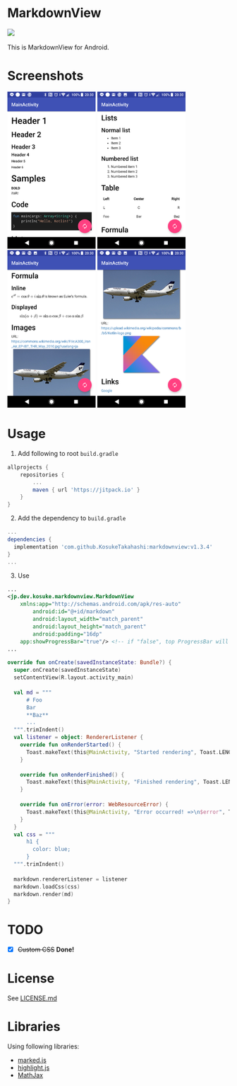 # MarkdownView
[![](https://jitpack.io/v/KosukeTakahashi/markdownview.svg)](https://jitpack.io/#KosukeTakahashi/markdownview)

This is MarkdownView for Android.

# Screenshots
<img src="images/1.png" width="200px"></img>
<img src="images/2.png" width="200px"></img>
<img src="images/3.png" width="200px"></img>
<img src="images/4.png" width="200px"></img>

# Usage
1. Add following to root `build.gradle`
```groovy
allprojects {
	repositories {
		...
		maven { url 'https://jitpack.io' }
	}
}
```

2. Add the dependency to `build.gradle`
```groovy
...
dependencies {
  implementation 'com.github.KosukeTakahashi:markdownview:v1.3.4'
}
...
```

3. Use
```xml
...
<jp.dev.kosuke.markdownview.MarkdownView
	xmlns:app="http://schemas.android.com/apk/res-auto"
        android:id="@+id/markdown"
        android:layout_width="match_parent"
        android:layout_height="match_parent"
        android:padding="16dp"
	app:showProgressBar="true"/> <!-- if "false", top ProgressBar will not be shown. -->
...
```

```kotlin
override fun onCreate(savedInstanceState: Bundle?) {
  super.onCreate(savedInstanceState)
  setContentView(R.layout.activity_main)

  val md = """
      # Foo
      Bar
      **Baz**
      ...
  """.trimIndent()
  val listener = object: RendererListener {
    override fun onRenderStarted() {
      Toast.makeText(this@MainActivity, "Started rendering", Toast.LENGTH_SHORT).show()
    }
	    
    override fun onRenderFinished() {
      Toast.makeText(this@MainActivity, "Finished rendering", Toast.LENGTH_SHORT).show()
    }
	    
    override fun onError(error: WebResourceError) {
      Toast.makeText(this@MainActivity, "Error occurred! =>\n$error", Toast.LENGTH_LONG).show()
    }
  }
  val css = """
      h1 {
        color: blue;
      }
  """.trimIndent()
  
  markdown.rendererListener = listener
  markdown.loadCss(css)
  markdown.render(md)
}
```

# TODO
- [x] ~~Custom CSS~~ **Done!**

# License
See [LICENSE.md](LICENSE.md)

# Libraries
Using following libraries:
- [marked.js](https://github.com/markedjs/marked)
- [highlight.js](https://github.com/isagalaev/highlight.js)
- [MathJax](https://github.com/mathjax/MathJax)
